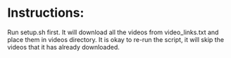 # Instructions:

Run setup.sh first. It will download all the videos from video_links.txt and place them in videos directory. It is okay to re-run the script, it will skip the videos that it has already downloaded.